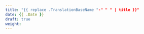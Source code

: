 ```yaml
---
title: "{{ replace .TranslationBaseName "-" " " | title }}"
date: {{ .Date }}
draft: true
weight:
---
```



